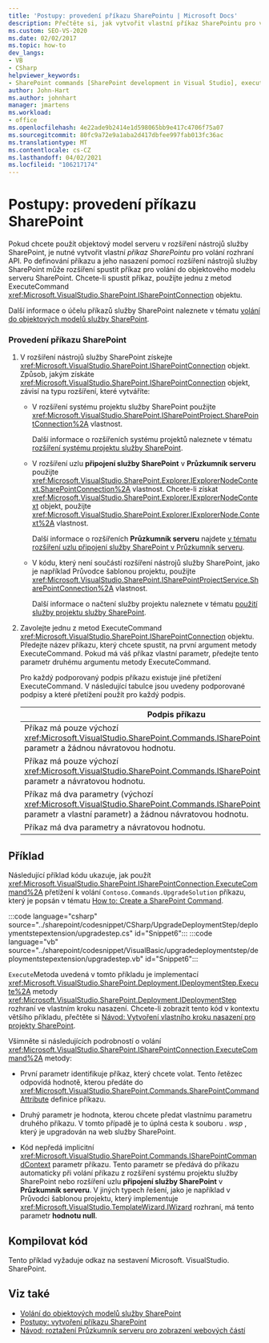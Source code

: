```yaml
---
title: 'Postupy: provedení příkazu SharePointu | Microsoft Docs'
description: Přečtěte si, jak vytvořit vlastní příkaz SharePointu pro volání rozhraní API objektového modelu serveru z rozšíření nástrojů služby SharePoint.
ms.custom: SEO-VS-2020
ms.date: 02/02/2017
ms.topic: how-to
dev_langs:
- VB
- CSharp
helpviewer_keywords:
- SharePoint commands [SharePoint development in Visual Studio], executing
author: John-Hart
ms.author: johnhart
manager: jmartens
ms.workload:
- office
ms.openlocfilehash: 4e22ade9b2414e1d598065bb9e417c4706f75a07
ms.sourcegitcommit: 80fc9a72e9a1aba2d417dbfee997fab013fc36ac
ms.translationtype: MT
ms.contentlocale: cs-CZ
ms.lasthandoff: 04/02/2021
ms.locfileid: "106217174"
---
```

# <a name="how-to-execute-a-sharepoint-command"></a>Postupy: provedení příkazu SharePoint
  Pokud chcete použít objektový model serveru v rozšíření nástrojů služby SharePoint, je nutné vytvořit vlastní *příkaz SharePointu* pro volání rozhraní API. Po definování příkazu a jeho nasazení pomocí rozšíření nástrojů služby SharePoint může rozšíření spustit příkaz pro volání do objektového modelu serveru SharePoint. Chcete-li spustit příkaz, použijte jednu z metod ExecuteCommand <xref:Microsoft.VisualStudio.SharePoint.ISharePointConnection> objektu.

 Další informace o účelu příkazů služby SharePoint naleznete v tématu [volání do objektových modelů služby SharePoint](../sharepoint/calling-into-the-sharepoint-object-models.md).

### <a name="to-execute-a-sharepoint-command"></a>Provedení příkazu SharePoint

1. V rozšíření nástrojů služby SharePoint získejte <xref:Microsoft.VisualStudio.SharePoint.ISharePointConnection> objekt. Způsob, jakým získáte <xref:Microsoft.VisualStudio.SharePoint.ISharePointConnection> objekt, závisí na typu rozšíření, které vytváříte:

    - V rozšíření systému projektu služby SharePoint použijte <xref:Microsoft.VisualStudio.SharePoint.ISharePointProject.SharePointConnection%2A> vlastnost.

         Další informace o rozšířeních systému projektů naleznete v tématu [rozšíření systému projektu služby SharePoint](../sharepoint/extending-the-sharepoint-project-system.md).

    - V rozšíření uzlu **připojení služby SharePoint** v **Průzkumník serveru** použijte <xref:Microsoft.VisualStudio.SharePoint.Explorer.IExplorerNodeContext.SharePointConnection%2A> vlastnost. Chcete-li získat <xref:Microsoft.VisualStudio.SharePoint.Explorer.IExplorerNodeContext> objekt, použijte <xref:Microsoft.VisualStudio.SharePoint.Explorer.IExplorerNode.Context%2A> vlastnost.

         Další informace o rozšířeních **Průzkumník serveru** najdete [v tématu rozšíření uzlu připojení služby SharePoint v Průzkumník serveru](../sharepoint/extending-the-sharepoint-connections-node-in-server-explorer.md).

    - V kódu, který není součástí rozšíření nástrojů služby SharePoint, jako je například Průvodce šablonou projektu, použijte <xref:Microsoft.VisualStudio.SharePoint.ISharePointProjectService.SharePointConnection%2A> vlastnost.

         Další informace o načtení služby projektu naleznete v tématu [použití služby projektu služby SharePoint](../sharepoint/using-the-sharepoint-project-service.md).

2. Zavolejte jednu z metod ExecuteCommand <xref:Microsoft.VisualStudio.SharePoint.ISharePointConnection> objektu. Předejte název příkazu, který chcete spustit, na první argument metody ExecuteCommand. Pokud má váš příkaz vlastní parametr, předejte tento parametr druhému argumentu metody ExecuteCommand.

     Pro každý podporovaný podpis příkazu existuje jiné přetížení ExecuteCommand. V následující tabulce jsou uvedeny podporované podpisy a které přetížení použít pro každý podpis.

    |Podpis příkazu|ExecuteCommand přetížení k použití|
    |-----------------------|------------------------------------|
    |Příkaz má pouze výchozí <xref:Microsoft.VisualStudio.SharePoint.Commands.ISharePointCommandContext> parametr a žádnou návratovou hodnotu.|<xref:Microsoft.VisualStudio.SharePoint.ISharePointConnection.ExecuteCommand%2A>|
    |Příkaz má pouze výchozí <xref:Microsoft.VisualStudio.SharePoint.Commands.ISharePointCommandContext> parametr a návratovou hodnotu.|<xref:Microsoft.VisualStudio.SharePoint.ISharePointConnection.ExecuteCommand%2A>|
    |Příkaz má dva parametry (výchozí <xref:Microsoft.VisualStudio.SharePoint.Commands.ISharePointCommandContext> parametr a vlastní parametr) a žádnou návratovou hodnotu.|<xref:Microsoft.VisualStudio.SharePoint.ISharePointConnection.ExecuteCommand%2A>|
    |Příkaz má dva parametry a návratovou hodnotu.|<xref:Microsoft.VisualStudio.SharePoint.ISharePointConnection.ExecuteCommand%2A>|

## <a name="example"></a>Příklad
 Následující příklad kódu ukazuje, jak použít <xref:Microsoft.VisualStudio.SharePoint.ISharePointConnection.ExecuteCommand%2A> přetížení k volání `Contoso.Commands.UpgradeSolution` příkazu, který je popsán v tématu [How to: Create a SharePoint Command](../sharepoint/how-to-create-a-sharepoint-command.md).

 :::code language="csharp" source="../sharepoint/codesnippet/CSharp/UpgradeDeploymentStep/deploymentstepextension/upgradestep.cs" id="Snippet6":::
 :::code language="vb" source="../sharepoint/codesnippet/VisualBasic/upgradedeploymentstep/deploymentstepextension/upgradestep.vb" id="Snippet6":::

 `Execute`Metoda uvedená v tomto příkladu je implementací <xref:Microsoft.VisualStudio.SharePoint.Deployment.IDeploymentStep.Execute%2A> metody <xref:Microsoft.VisualStudio.SharePoint.Deployment.IDeploymentStep> rozhraní ve vlastním kroku nasazení. Chcete-li zobrazit tento kód v kontextu většího příkladu, přečtěte si [Návod: Vytvoření vlastního kroku nasazení pro projekty SharePoint](../sharepoint/walkthrough-creating-a-custom-deployment-step-for-sharepoint-projects.md).

 Všimněte si následujících podrobností o volání <xref:Microsoft.VisualStudio.SharePoint.ISharePointConnection.ExecuteCommand%2A> metody:

- První parametr identifikuje příkaz, který chcete volat. Tento řetězec odpovídá hodnotě, kterou předáte do <xref:Microsoft.VisualStudio.SharePoint.Commands.SharePointCommandAttribute> definice příkazu.

- Druhý parametr je hodnota, kterou chcete předat vlastnímu parametru druhého příkazu. V tomto případě je to úplná cesta k souboru *. wsp* , který je upgradován na web služby SharePoint.

- Kód nepředá implicitní <xref:Microsoft.VisualStudio.SharePoint.Commands.ISharePointCommandContext> parametr příkazu. Tento parametr se předává do příkazu automaticky při volání příkazu z rozšíření systému projektu služby SharePoint nebo rozšíření uzlu **připojení služby SharePoint** v **Průzkumník serveru**. V jiných typech řešení, jako je například v Průvodci šablonou projektu, který implementuje <xref:Microsoft.VisualStudio.TemplateWizard.IWizard> rozhraní, má tento parametr **hodnotu null**.

## <a name="compile-the-code"></a>Kompilovat kód
 Tento příklad vyžaduje odkaz na sestavení Microsoft. VisualStudio. SharePoint.

## <a name="see-also"></a>Viz také
- [Volání do objektových modelů služby SharePoint](../sharepoint/calling-into-the-sharepoint-object-models.md)
- [Postupy: vytvoření příkazu SharePoint](../sharepoint/how-to-create-a-sharepoint-command.md)
- [Návod: roztažení Průzkumník serveru pro zobrazení webových částí](../sharepoint/walkthrough-extending-server-explorer-to-display-web-parts.md)
